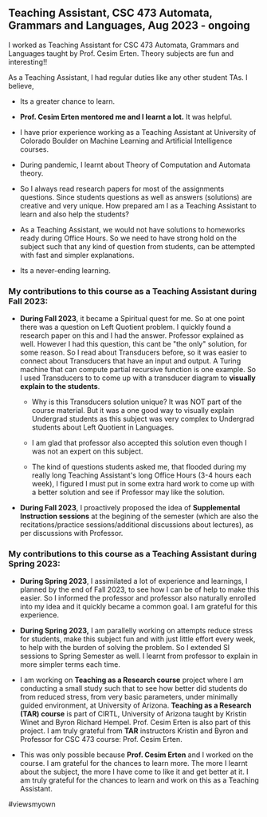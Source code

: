 ## Teaching Assistant, CSC 473 Automata, Grammars and Languages, Aug 2023 - ongoing

I worked as Teaching Assistant for CSC 473 Automata, Grammars and Languages taught by Prof. Cesim Erten.
Theory subjects are fun and interesting!!

As a Teaching Assistant, I had regular duties like any other student TAs. I believe, 

- Its a greater chance to learn.

- **Prof. Cesim Erten mentored me and I learnt a lot.** It was helpful.

- I have prior experience working as a Teaching Assistant at University of Colorado Boulder on Machine Learning and Artificial Intelligence courses.

- During pandemic, I learnt about Theory of Computation and Automata theory. 
  
- So I always read research papers for most of the assignments questions. Since students questions as well as answers (solutions) are creative and very unique. How prepared am I as a Teaching Assistant to learn and also help the students?
  
- As a Teaching Assistant, we would not have solutions to homeworks ready during Office Hours. So we need to have strong hold on the subject such that any kind of question from students, can be attempted with fast and simpler explanations. 
- Its a never-ending learning.

### My contributions to this course as a Teaching Assistant during Fall 2023:

- **During Fall 2023**, it became a Spiritual quest for me. So at one point there was a question on Left Quotient problem. I quickly found a research paper on this and I had the answer. Professor explained as well. However I had this question, this cant be "the only" solution, for some reason. So I read about Transducers before, so it was easier to connect about Transducers that have an input and output. A Turing machine that can compute partial recursive function is one example. So I used Transducers to to come up with a transducer diagram to **visually explain to the students**.

    - Why is this Transducers solution unique? It was NOT part of the course material. But it was a one good way to visually explain Undergrad students as this subject was very complex to Undergrad students about Left Quotient in Languages.
 
    - I am glad that professor also accepted this solution even though I was not an expert on this subject.
      
    - The kind of questions students asked me, that flooded during my really long Teaching Assistant's long Office Hours (3-4 hours each week), I figured I must put in some extra hard work to come up with a better solution and see if Professor may like the solution.
 
- **During Fall 2023**, I proactively proposed the idea of **Supplemental Instruction sessions** at the begining of the semester (which are also the recitations/practice sessions/additional discussions about lectures), as per discussions with Professor.

### My contributions to this course as a Teaching Assistant during Spring 2023:

- **During Spring 2023**, I assimilated a lot of experience and learnings, I planned by the end of Fall 2023, to see how I can be of help to make this easier. So I informed the professor and professor also naturally enrolled into my idea and it quickly became a common goal. I am grateful for this experience.

- **During Spring 2023,** I am parallelly working on attempts reduce stress for students, make this subject fun and with just little effort every week, to help with the burden of solving the problem. So I extended SI sessions to Spring Semester as well. I learnt from professor to explain in more simpler terms each time.
  
- I am working on **Teaching as a Research course** project where I am conducting a small study such that to see how better did students do from reduced stress, from very basic parameters, under minimally guided environment, at University of Arizona. **Teaching as a Research (TAR) course** is part of CIRTL, University of Arizona taught by Kristin Winet and Byron Richard Hempel. Prof. Cesim Erten is also part of this project. I am truly grateful from **TAR** instructors Kristin and Byron and Professor for CSC 473 course: Prof. Cesim Erten.

- This was only possible because **Prof. Cesim Erten** and I worked on the course. I am grateful for the chances to learn more. The more I learnt about the subject, the more I have come to like it and get better at it. I am truly grateful for the chances to learn and work on this as a Teaching Assistant.

#viewsmyown 

